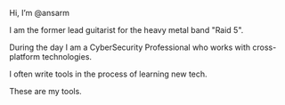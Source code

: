 Hi, I’m @ansarm

I am the former lead guitarist for the heavy metal band "Raid 5".

During the day I am a CyberSecurity Professional who works with cross-platform technologies.

I often write tools in the process of learning new tech.

These are my tools.


<!---
ansarm/ansarm is a ✨ special ✨ repository because its `README.md` (this file) appears on your GitHub profile.
You can click the Preview link to take a look at your changes.
--->
